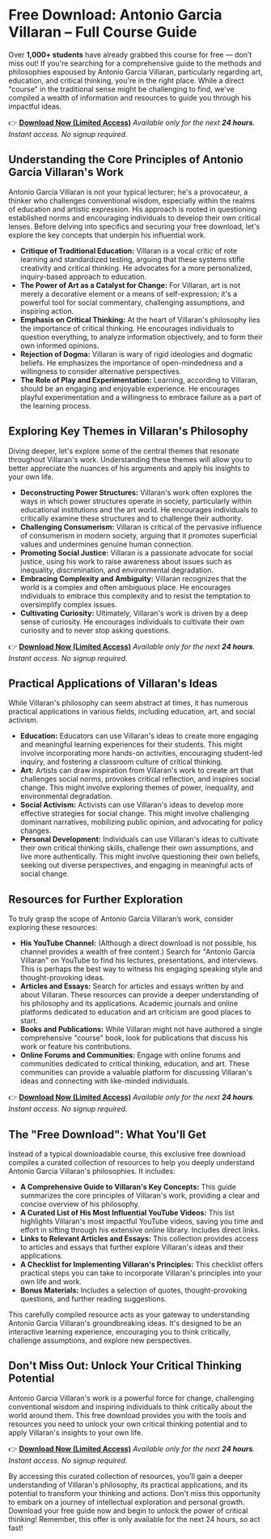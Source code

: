 # Free Download: Antonio Garcia Villaran – Full Course Guide

Over **1,000+ students** have already grabbed this course for free — don’t miss out! If you're searching for a comprehensive guide to the methods and philosophies espoused by Antonio Garcia Villaran, particularly regarding art, education, and critical thinking, you're in the right place. While a direct "course" in the traditional sense might be challenging to find, we've compiled a wealth of information and resources to guide you through his impactful ideas.

👉 **[Download Now (Limited Access)](https://udemywork.com/antonio-garcia-villaran)**
_Available only for the next **24 hours**. Instant access. No signup required._

## Understanding the Core Principles of Antonio Garcia Villaran's Work

Antonio Garcia Villaran is not your typical lecturer; he's a provocateur, a thinker who challenges conventional wisdom, especially within the realms of education and artistic expression. His approach is rooted in questioning established norms and encouraging individuals to develop their own critical lenses. Before delving into specifics and securing your free download, let's explore the key concepts that underpin his influential work.

*   **Critique of Traditional Education:** Villaran is a vocal critic of rote learning and standardized testing, arguing that these systems stifle creativity and critical thinking. He advocates for a more personalized, inquiry-based approach to education.
*   **The Power of Art as a Catalyst for Change:** For Villaran, art is not merely a decorative element or a means of self-expression; it's a powerful tool for social commentary, challenging assumptions, and inspiring action.
*   **Emphasis on Critical Thinking:** At the heart of Villaran's philosophy lies the importance of critical thinking. He encourages individuals to question everything, to analyze information objectively, and to form their own informed opinions.
*   **Rejection of Dogma:** Villaran is wary of rigid ideologies and dogmatic beliefs. He emphasizes the importance of open-mindedness and a willingness to consider alternative perspectives.
*   **The Role of Play and Experimentation:** Learning, according to Villaran, should be an engaging and enjoyable experience. He encourages playful experimentation and a willingness to embrace failure as a part of the learning process.

## Exploring Key Themes in Villaran's Philosophy

Diving deeper, let's explore some of the central themes that resonate throughout Villaran's work. Understanding these themes will allow you to better appreciate the nuances of his arguments and apply his insights to your own life.

*   **Deconstructing Power Structures:** Villaran's work often explores the ways in which power structures operate in society, particularly within educational institutions and the art world. He encourages individuals to critically examine these structures and to challenge their authority.
*   **Challenging Consumerism:** Villaran is critical of the pervasive influence of consumerism in modern society, arguing that it promotes superficial values and undermines genuine human connection.
*   **Promoting Social Justice:** Villaran is a passionate advocate for social justice, using his work to raise awareness about issues such as inequality, discrimination, and environmental degradation.
*   **Embracing Complexity and Ambiguity:** Villaran recognizes that the world is a complex and often ambiguous place. He encourages individuals to embrace this complexity and to resist the temptation to oversimplify complex issues.
*   **Cultivating Curiosity:** Ultimately, Villaran's work is driven by a deep sense of curiosity. He encourages individuals to cultivate their own curiosity and to never stop asking questions.

👉 **[Download Now (Limited Access)](https://udemywork.com/antonio-garcia-villaran)**
_Available only for the next **24 hours**. Instant access. No signup required._

## Practical Applications of Villaran's Ideas

While Villaran's philosophy can seem abstract at times, it has numerous practical applications in various fields, including education, art, and social activism.

*   **Education:** Educators can use Villaran's ideas to create more engaging and meaningful learning experiences for their students. This might involve incorporating more hands-on activities, encouraging student-led inquiry, and fostering a classroom culture of critical thinking.
*   **Art:** Artists can draw inspiration from Villaran's work to create art that challenges social norms, provokes critical reflection, and inspires social change. This might involve exploring themes of power, inequality, and environmental degradation.
*   **Social Activism:** Activists can use Villaran's ideas to develop more effective strategies for social change. This might involve challenging dominant narratives, mobilizing public opinion, and advocating for policy changes.
*   **Personal Development:** Individuals can use Villaran's ideas to cultivate their own critical thinking skills, challenge their own assumptions, and live more authentically. This might involve questioning their own beliefs, seeking out diverse perspectives, and engaging in meaningful acts of social change.

## Resources for Further Exploration

To truly grasp the scope of Antonio Garcia Villaran’s work, consider exploring these resources:

*   **His YouTube Channel:** (Although a direct download is not possible, his channel provides a wealth of free content.) Search for "Antonio Garcia Villaran" on YouTube to find his lectures, presentations, and interviews. This is perhaps the best way to witness his engaging speaking style and thought-provoking ideas.
*   **Articles and Essays:** Search for articles and essays written by and about Villaran. These resources can provide a deeper understanding of his philosophy and its applications. Academic journals and online platforms dedicated to education and art criticism are good places to start.
*   **Books and Publications:** While Villaran might not have authored a single comprehensive "course" book, look for publications that discuss his work or feature his contributions.
*   **Online Forums and Communities:** Engage with online forums and communities dedicated to critical thinking, education, and art. These communities can provide a valuable platform for discussing Villaran's ideas and connecting with like-minded individuals.

👉 **[Download Now (Limited Access)](https://udemywork.com/antonio-garcia-villaran)**
_Available only for the next **24 hours**. Instant access. No signup required._

## The "Free Download": What You'll Get

Instead of a typical downloadable course, this exclusive free download compiles a curated collection of resources to help you deeply understand Antonio Garcia Villaran's philosophies. It includes:

*   **A Comprehensive Guide to Villaran's Key Concepts:** This guide summarizes the core principles of Villaran's work, providing a clear and concise overview of his philosophy.
*   **A Curated List of His Most Influential YouTube Videos:** This list highlights Villaran's most impactful YouTube videos, saving you time and effort in sifting through his extensive online library. Includes direct links.
*   **Links to Relevant Articles and Essays:** This collection provides access to articles and essays that further explore Villaran's ideas and their applications.
*   **A Checklist for Implementing Villaran's Principles:** This checklist offers practical steps you can take to incorporate Villaran's principles into your own life and work.
*   **Bonus Materials:** Includes a selection of quotes, thought-provoking questions, and further reading suggestions.

This carefully compiled resource acts as your gateway to understanding Antonio Garcia Villaran's groundbreaking ideas. It's designed to be an interactive learning experience, encouraging you to think critically, challenge assumptions, and explore new perspectives.

## Don't Miss Out: Unlock Your Critical Thinking Potential

Antonio Garcia Villaran's work is a powerful force for change, challenging conventional wisdom and inspiring individuals to think critically about the world around them. This free download provides you with the tools and resources you need to unlock your own critical thinking potential and to apply Villaran's insights to your own life.

👉 **[Download Now (Limited Access)](https://udemywork.com/antonio-garcia-villaran)**
_Available only for the next **24 hours**. Instant access. No signup required._

By accessing this curated collection of resources, you'll gain a deeper understanding of Villaran's philosophy, its practical applications, and its potential to transform your thinking and actions. Don't miss this opportunity to embark on a journey of intellectual exploration and personal growth. Download your free guide now and begin to unlock the power of critical thinking! Remember, this offer is only available for the next 24 hours, so act fast!
